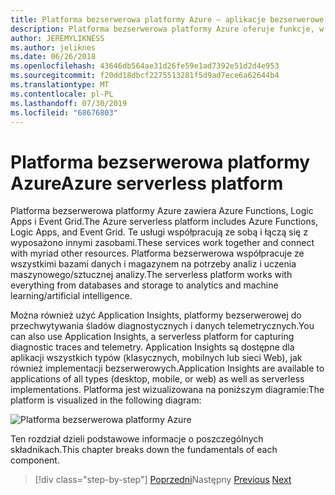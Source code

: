 ```yaml
---
title: Platforma bezserwerowa platformy Azure — aplikacje bezserwerowe
description: Platforma bezserwerowa platformy Azure oferuje funkcje, w tym wyzwalające zdarzenia natychmiastowy kod skalowania w chmurze/sub, aranżacja przepływu pracy i nie tylko.
author: JEREMYLIKNESS
ms.author: jeliknes
ms.date: 06/26/2018
ms.openlocfilehash: 43646db564ae31d26fe59e1ad7392e51d2d4e953
ms.sourcegitcommit: f20dd18dbcf2275513281f5d9ad7ece6a62644b4
ms.translationtype: MT
ms.contentlocale: pl-PL
ms.lasthandoff: 07/30/2019
ms.locfileid: "68676803"
---
```

# <a name="azure-serverless-platform"></a><span data-ttu-id="36086-103">Platforma bezserwerowa platformy Azure</span><span class="sxs-lookup"><span data-stu-id="36086-103">Azure serverless platform</span></span>

<span data-ttu-id="36086-104">Platforma bezserwerowa platformy Azure zawiera Azure Functions, Logic Apps i Event Grid.</span><span class="sxs-lookup"><span data-stu-id="36086-104">The Azure serverless platform includes Azure Functions, Logic Apps, and Event Grid.</span></span> <span data-ttu-id="36086-105">Te usługi współpracują ze sobą i łączą się z wyposażono innymi zasobami.</span><span class="sxs-lookup"><span data-stu-id="36086-105">These services work together and connect with myriad other resources.</span></span> <span data-ttu-id="36086-106">Platforma bezserwerowa współpracuje ze wszystkimi bazami danych i magazynem na potrzeby analiz i uczenia maszynowego/sztucznej analizy.</span><span class="sxs-lookup"><span data-stu-id="36086-106">The serverless platform works with everything from databases and storage to analytics and machine learning/artificial intelligence.</span></span>

<span data-ttu-id="36086-107">Można również użyć Application Insights, platformy bezserwerowej do przechwytywania śladów diagnostycznych i danych telemetrycznych.</span><span class="sxs-lookup"><span data-stu-id="36086-107">You can also use Application Insights, a serverless platform for capturing diagnostic traces and telemetry.</span></span> <span data-ttu-id="36086-108">Application Insights są dostępne dla aplikacji wszystkich typów (klasycznych, mobilnych lub sieci Web), jak również implementacji bezserwerowych.</span><span class="sxs-lookup"><span data-stu-id="36086-108">Application Insights are available to applications of all types (desktop, mobile, or web) as well as serverless implementations.</span></span> <span data-ttu-id="36086-109">Platforma jest wizualizowana na poniższym diagramie:</span><span class="sxs-lookup"><span data-stu-id="36086-109">The platform is visualized in the following diagram:</span></span>

![Platforma bezserwerowa platformy Azure](./media/azure-serverless-platform.png)

<span data-ttu-id="36086-111">Ten rozdział dzieli podstawowe informacje o poszczególnych składnikach.</span><span class="sxs-lookup"><span data-stu-id="36086-111">This chapter breaks down the fundamentals of each component.</span></span>

>[!div class="step-by-step"]
><span data-ttu-id="36086-112">[Poprzedni](serverless-design-examples.md)Następny
>[](azure-functions.md)</span><span class="sxs-lookup"><span data-stu-id="36086-112">[Previous](serverless-design-examples.md)
[Next](azure-functions.md)</span></span>
